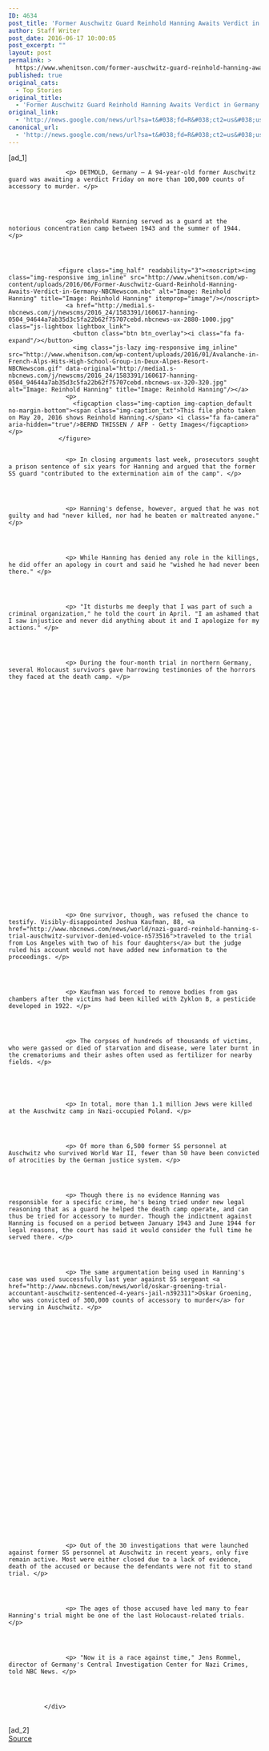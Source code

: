 ```yaml
---
ID: 4634
post_title: 'Former Auschwitz Guard Reinhold Hanning Awaits Verdict in Germany &#8211; NBCNews.com'
author: Staff Writer
post_date: 2016-06-17 10:00:05
post_excerpt: ""
layout: post
permalink: >
  https://www.whenitson.com/former-auschwitz-guard-reinhold-hanning-awaits-verdict-in-germany-nbcnews-com/
published: true
original_cats:
  - Top Stories
original_title:
  - 'Former Auschwitz Guard Reinhold Hanning Awaits Verdict in Germany - NBCNews.com'
original_link:
  - 'http://news.google.com/news/url?sa=t&#038;fd=R&#038;ct2=us&#038;usg=AFQjCNGVC9xteHLz8WFgO3ABz6R3eLLYLg&#038;clid=c3a7d30bb8a4878e06b80cf16b898331&#038;cid=52779134257957&#038;ei=I8pjV5SFNYGWhAH36Kz4Ag&#038;url=http://www.nbcnews.com/news/world/former-auschwitz-guard-reinhold-hanning-awaits-verdict-germany-n592951'
canonical_url:
  - 'http://news.google.com/news/url?sa=t&#038;fd=R&#038;ct2=us&#038;usg=AFQjCNGVC9xteHLz8WFgO3ABz6R3eLLYLg&#038;clid=c3a7d30bb8a4878e06b80cf16b898331&#038;cid=52779134257957&#038;ei=I8pjV5SFNYGWhAH36Kz4Ag&#038;url=http://www.nbcnews.com/news/world/former-auschwitz-guard-reinhold-hanning-awaits-verdict-germany-n592951'
---
```

 [ad_1]
<br><div itemprop="articleBody" readability="107.63339838305">
                
              
              
              
                
                
                
                
                
                
                
                
                    
                
                
                
                
                
                
                
                
                
                
                
                
              
              
              
                    <p> DETMOLD, Germany — A 94-year-old former Auschwitz guard was awaiting a verdict Friday on more than 100,000 counts of accessory to murder. </p>
                
              
              
              
                    <p> Reinhold Hanning served as a guard at the notorious concentration camp between 1943 and the summer of 1944.  </p>
                
              
              
              
                  <figure class="img_half" readability="3"><noscript><img class="img-responsive img_inline" src="http://www.whenitson.com/wp-content/uploads/2016/06/Former-Auschwitz-Guard-Reinhold-Hanning-Awaits-Verdict-in-Germany-NBCNewscom.nbc" alt="Image: Reinhold Hanning" title="Image: Reinhold Hanning" itemprop="image"/></noscript>
                    <a href="http://media1.s-nbcnews.com/j/newscms/2016_24/1583391/160617-hanning-0504_94644a7ab35d3c5fa22b62f75707cebd.nbcnews-ux-2880-1000.jpg" class="js-lightbox lightbox_link">
                      <button class="btn btn_overlay"><i class="fa fa-expand"/></button>
                      <img class="js-lazy img-responsive img_inline" src="http://www.whenitson.com/wp-content/uploads/2016/01/Avalanche-in-French-Alps-Hits-High-School-Group-in-Deux-Alpes-Resort-NBCNewscom.gif" data-original="http://media1.s-nbcnews.com/j/newscms/2016_24/1583391/160617-hanning-0504_94644a7ab35d3c5fa22b62f75707cebd.nbcnews-ux-320-320.jpg" alt="Image: Reinhold Hanning" title="Image: Reinhold Hanning"/></a>
                    <p>
                      <figcaption class="img-caption img-caption_default no-margin-bottom"><span class="img-caption_txt">This file photo taken on May 20, 2016 shows Reinhold Hanning.</span> <i class="fa fa-camera" aria-hidden="true"/>BERND THISSEN / AFP - Getty Images</figcaption></p>
                  </figure>
              
              
                    <p> In closing arguments last week, prosecutors sought a prison sentence of six years for Hanning and argued that the former SS guard "contributed to the extermination aim of the camp". </p>
                
              
              
              
                    <p> Hanning's defense, however, argued that he was not guilty and had "never killed, nor had he beaten or maltreated anyone." </p>
                
              
              
              
                    <p> While Hanning has denied any role in the killings, he did offer an apology in court and said he "wished he had never been there." </p>
                
              
              
              
                    <p> "It disturbs me deeply that I was part of such a criminal organization," he told the court in April. "I am ashamed that I saw injustice and never did anything about it and I apologize for my actions." </p>
                
              
              
              
                    <p> During the four-month trial in northern Germany, several Holocaust survivors gave harrowing testimonies of the horrors they faced at the death camp. </p>
                
              
                    
              
              
                
              
              
              
                
                
                
                
                
                
                
                
                    
                
                
                
                
                
                
                
                
                
                
                
                
              
              
              
                    <p> One survivor, though, was refused the chance to testify. Visibly-disappointed Joshua Kaufman, 88, <a href="http://www.nbcnews.com/news/world/nazi-guard-reinhold-hanning-s-trial-auschwitz-survivor-denied-voice-n573516">traveled to the trial from Los Angeles with two of his four daughters</a> but the judge ruled his account would not have added new information to the proceedings. </p>
                
              
              
              
                    <p> Kaufman was forced to remove bodies from gas chambers after the victims had been killed with Zyklon B, a pesticide developed in 1922. </p>
                
              
              
              
                    <p> The corpses of hundreds of thousands of victims, who were gassed or died of starvation and disease, were later burnt in the crematoriums and their ashes often used as fertilizer for nearby fields. </p>
                
              
                    
              
              
                    <p> In total, more than 1.1 million Jews were killed at the Auschwitz camp in Nazi-occupied Poland. </p>
                
              
              
              
                    <p> Of more than 6,500 former SS personnel at Auschwitz who survived World War II, fewer than 50 have been convicted of atrocities by the German justice system. </p>
                
              
              
              
                    <p> Though there is no evidence Hanning was responsible for a specific crime, he's being tried under new legal reasoning that as a guard he helped the death camp operate, and can thus be tried for accessory to murder. Though the indictment against Hanning is focused on a period between January 1943 and June 1944 for legal reasons, the court has said it would consider the full time he served there. </p>
                
              
              
              
                    <p> The same argumentation being used in Hanning's case was used successfully last year against SS sergeant <a href="http://www.nbcnews.com/news/world/oskar-groening-trial-accountant-auschwitz-sentenced-4-years-jail-n392311">Oskar Groening, who was convicted of 300,000 counts of accessory to murder</a> for serving in Auschwitz. </p>
                
              
              
              
                
              
                    
              
              
                
                
                
                
                
                
                
                
                    
                
                
                
                
                
                
                
                
                
                
                
                
              
              
              
                    <p> Out of the 30 investigations that were launched against former SS personnel at Auschwitz in recent years, only five remain active. Most were either closed due to a lack of evidence, death of the accused or because the defendants were not fit to stand trial. </p>
                
              
              
              
                    <p> The ages of those accused have led many to fear Hanning's trial might be one of the last Holocaust-related trials. </p>
                
              
              
              
                    <p> "Now it is a race against time," Jens Rommel, director of Germany's Central Investigation Center for Nazi Crimes, told NBC News. </p>
                
              
              
              
              </div>
<br>[ad_2]
<br><a href="http://news.google.com/news/url?sa=t&#038;fd=R&#038;ct2=us&#038;usg=AFQjCNGVC9xteHLz8WFgO3ABz6R3eLLYLg&#038;clid=c3a7d30bb8a4878e06b80cf16b898331&#038;cid=52779134257957&#038;ei=I8pjV5SFNYGWhAH36Kz4Ag&#038;url=http://www.nbcnews.com/news/world/former-auschwitz-guard-reinhold-hanning-awaits-verdict-germany-n592951">Source </a>